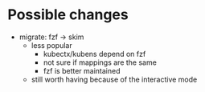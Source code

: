# Possible changes
- migrate: fzf -> skim
    - less popular
        - kubectx/kubens depend on fzf
        - not sure if mappings are the same
        - fzf is better maintained
    - still worth having because of the interactive mode

